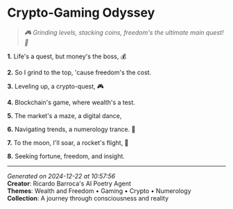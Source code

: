 # Crypto-Gaming Odyssey

> *🎮 Grinding levels, stacking coins, freedom's the ultimate main quest! 🌟*

**1.** Life's a quest, but money's the boss, 💰


**2.** So I grind to the top, 'cause freedom's the cost.


**3.** Leveling up, a crypto-quest, 🎮


**4.** Blockchain's game, where wealth's a test.


**5.** The market's a maze, a digital dance,


**6.** Navigating trends, a numerology trance. 🔢


**7.** To the moon, I'll soar, a rocket's flight, 🚀


**8.** Seeking fortune, freedom, and insight.



---

*Generated on 2024-12-22 at 10:57:56*  
**Creator**: Ricardo Barroca's AI Poetry Agent  
**Themes**: Wealth and Freedom • Gaming • Crypto • Numerology  
**Collection**: A journey through consciousness and reality